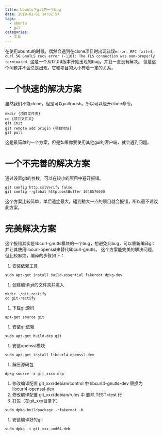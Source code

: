 ```yaml
---
title: Ubuntu下git的一个bug 
date: 2018-02-01 14:02:57
tags: 
  - ubuntu
  - git
categories: 
  - 工具
---
```

在使用ubuntu的时候，偶然会遇到在clone项目时出现错误`error: RPC failed; curl 56 GnuTLS recv error (-110): The TLS connection was non-properly terminated.`
这是一个从12.04版本开始出现的bug，并且一直没有解决。
但是这个问题并不会总是出现，它和项目的大小有着一定的关系。

# 一个快速的解决方案
虽然我们不能clone，但是可以pull/push。所以可以绕开clone命令。
```shell
mkdir {项目文件夹}
cd {项目文件夹}
git init
git remote add origin {项目地址}
git pull
```
这是最简单的一个方案，但是如果你要使用其他gui的客户端，就会遇到问题。

# 一个不完善的解决方案
通过设置git的参数，可以在较小的项目中避开报错。
```shell
git config http.sslVerify false
git config --global http.postBuffer 1048576000
```
这个方案比较简单，单后遗症最大，碰到稍大一点的项目就会报错，所以最不建议此方案。

# 完美解决方案
这个报错其实是libcurl-gnutls模块的一个bug，想避免此bug，可以重新编译git并让其使用libcurl-openssl来替代libcurl-gnutls。
这个方案能完美的解决问题，但比较麻烦，编译的步骤如下：
  1. 安装依赖工具
```shell
sudo apt-get install build-essential fakeroot dpkg-dev
```
  1. 创建编译git的文件夹并进入
```shell
mkdir ~/git-rectify
cd git-rectify
```
  1. 下载git源码
```shell
apt-get source git
```
  1. 安装git依赖
```shell
sudo apt-get build-dep git
```
  1. 安装openssl模块
```shell
sudo apt-get install libcurl4-openssl-dev
```
  1. 解压源码包
```shell
dpkg-source -x git_xxxx.dsp
```
  1. 修改编译配置 git_xxx/debian/control 中 libcurl4-gnutls-dev 替换为 libcurl4-openssl-dev
  1. 修改编译配置 git_xxx/debian/rules 中 删除 TEST=test 行
  1. 打包（在git_xxx目录下）
```shell
sudo dpkg-buildpackage -rfakeroot -b
```
  1. 安装编译好的git
```shell
sudo dpkg -i git_xxx_amd64.deb
```
